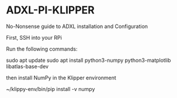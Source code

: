 # ADXL-PI-KLIPPER
No-Nonsense guide to ADXL installation and Configuration

First, SSH into your RPi

Run the following commands:



<clipboard-copy> sudo apt update
sudo apt install python3-numpy python3-matplotlib libatlas-base-dev <clipboard-copy>

then install NumPy in the Klipper environment

~/klippy-env/bin/pip install -v numpy

